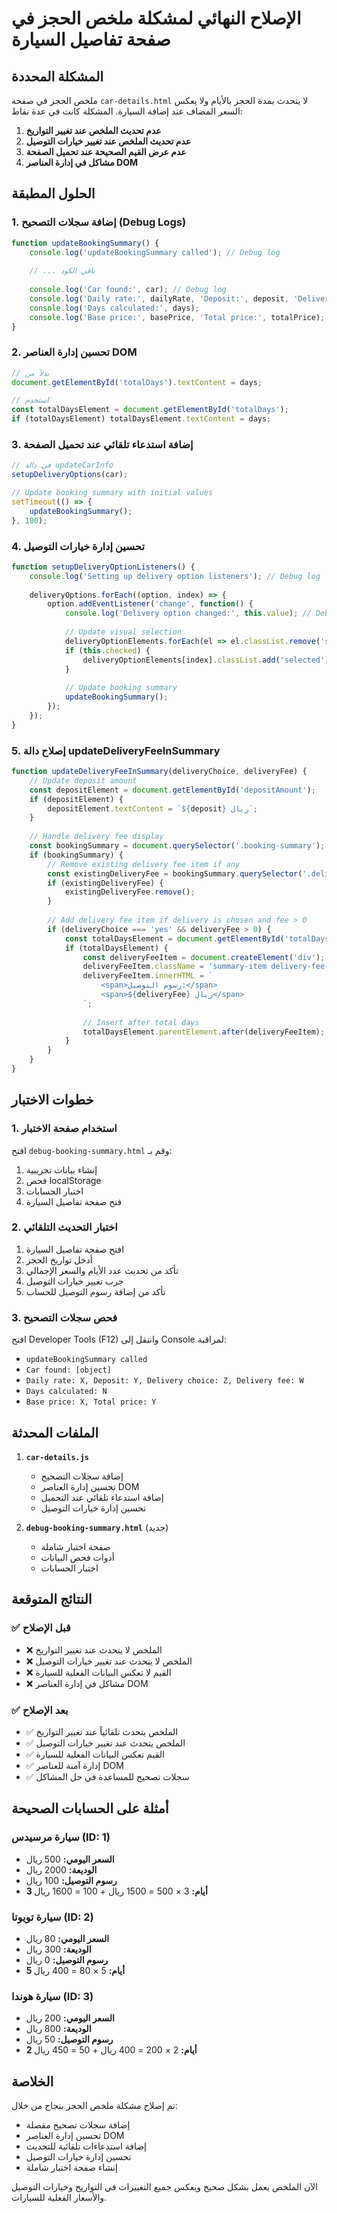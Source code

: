 # الإصلاح النهائي لمشكلة ملخص الحجز في صفحة تفاصيل السيارة

## المشكلة المحددة
ملخص الحجز في صفحة `car-details.html` لا يتحدث بمدة الحجز بالأيام ولا يعكس السعر المضاف عند إضافة السيارة. المشكلة كانت في عدة نقاط:

1. **عدم تحديث الملخص عند تغيير التواريخ**
2. **عدم تحديث الملخص عند تغيير خيارات التوصيل**
3. **عدم عرض القيم الصحيحة عند تحميل الصفحة**
4. **مشاكل في إدارة العناصر DOM**

## الحلول المطبقة

### 1. إضافة سجلات التصحيح (Debug Logs)
```javascript
function updateBookingSummary() {
    console.log('updateBookingSummary called'); // Debug log
    
    // ... باقي الكود
    
    console.log('Car found:', car); // Debug log
    console.log('Daily rate:', dailyRate, 'Deposit:', deposit, 'Delivery choice:', deliveryChoice, 'Delivery fee:', deliveryFee);
    console.log('Days calculated:', days);
    console.log('Base price:', basePrice, 'Total price:', totalPrice);
}
```

### 2. تحسين إدارة العناصر DOM
```javascript
// بدلاً من
document.getElementById('totalDays').textContent = days;

// استخدم
const totalDaysElement = document.getElementById('totalDays');
if (totalDaysElement) totalDaysElement.textContent = days;
```

### 3. إضافة استدعاء تلقائي عند تحميل الصفحة
```javascript
// في دالة updateCarInfo
setupDeliveryOptions(car);

// Update booking summary with initial values
setTimeout(() => {
    updateBookingSummary();
}, 100);
```

### 4. تحسين إدارة خيارات التوصيل
```javascript
function setupDeliveryOptionListeners() {
    console.log('Setting up delivery option listeners'); // Debug log
    
    deliveryOptions.forEach((option, index) => {
        option.addEventListener('change', function() {
            console.log('Delivery option changed:', this.value); // Debug log
            
            // Update visual selection
            deliveryOptionElements.forEach(el => el.classList.remove('selected'));
            if (this.checked) {
                deliveryOptionElements[index].classList.add('selected');
            }
            
            // Update booking summary
            updateBookingSummary();
        });
    });
}
```

### 5. إصلاح دالة updateDeliveryFeeInSummary
```javascript
function updateDeliveryFeeInSummary(deliveryChoice, deliveryFee) {
    // Update deposit amount
    const depositElement = document.getElementById('depositAmount');
    if (depositElement) {
        depositElement.textContent = `${deposit} ريال`;
    }
    
    // Handle delivery fee display
    const bookingSummary = document.querySelector('.booking-summary');
    if (bookingSummary) {
        // Remove existing delivery fee item if any
        const existingDeliveryFee = bookingSummary.querySelector('.delivery-fee-item');
        if (existingDeliveryFee) {
            existingDeliveryFee.remove();
        }
        
        // Add delivery fee item if delivery is chosen and fee > 0
        if (deliveryChoice === 'yes' && deliveryFee > 0) {
            const totalDaysElement = document.getElementById('totalDays');
            if (totalDaysElement) {
                const deliveryFeeItem = document.createElement('div');
                deliveryFeeItem.className = 'summary-item delivery-fee-item';
                deliveryFeeItem.innerHTML = `
                    <span>رسوم التوصيل:</span>
                    <span>${deliveryFee} ريال</span>
                `;
                
                // Insert after total days
                totalDaysElement.parentElement.after(deliveryFeeItem);
            }
        }
    }
}
```

## خطوات الاختبار

### 1. استخدام صفحة الاختبار
افتح `debug-booking-summary.html` وقم بـ:
1. إنشاء بيانات تجريبية
2. فحص localStorage
3. اختبار الحسابات
4. فتح صفحة تفاصيل السيارة

### 2. اختبار التحديث التلقائي
1. افتح صفحة تفاصيل السيارة
2. أدخل تواريخ الحجز
3. تأكد من تحديث عدد الأيام والسعر الإجمالي
4. جرب تغيير خيارات التوصيل
5. تأكد من إضافة رسوم التوصيل للحساب

### 3. فحص سجلات التصحيح
افتح Developer Tools (F12) وانتقل إلى Console لمراقبة:
- `updateBookingSummary called`
- `Car found: [object]`
- `Daily rate: X, Deposit: Y, Delivery choice: Z, Delivery fee: W`
- `Days calculated: N`
- `Base price: X, Total price: Y`

## الملفات المحدثة

1. **`car-details.js`**
   - إضافة سجلات التصحيح
   - تحسين إدارة العناصر DOM
   - إضافة استدعاء تلقائي عند التحميل
   - تحسين إدارة خيارات التوصيل

2. **`debug-booking-summary.html`** (جديد)
   - صفحة اختبار شاملة
   - أدوات فحص البيانات
   - اختبار الحسابات

## النتائج المتوقعة

### ✅ قبل الإصلاح
- ❌ الملخص لا يتحدث عند تغيير التواريخ
- ❌ الملخص لا يتحدث عند تغيير خيارات التوصيل
- ❌ القيم لا تعكس البيانات الفعلية للسيارة
- ❌ مشاكل في إدارة العناصر DOM

### ✅ بعد الإصلاح
- ✅ الملخص يتحدث تلقائياً عند تغيير التواريخ
- ✅ الملخص يتحدث عند تغيير خيارات التوصيل
- ✅ القيم تعكس البيانات الفعلية للسيارة
- ✅ إدارة آمنة للعناصر DOM
- ✅ سجلات تصحيح للمساعدة في حل المشاكل

## أمثلة على الحسابات الصحيحة

### سيارة مرسيدس (ID: 1)
- **السعر اليومي:** 500 ريال
- **الوديعة:** 2000 ريال
- **رسوم التوصيل:** 100 ريال
- **3 أيام:** 3 × 500 = 1500 ريال + 100 = 1600 ريال

### سيارة تويوتا (ID: 2)
- **السعر اليومي:** 80 ريال
- **الوديعة:** 300 ريال
- **رسوم التوصيل:** 0 ريال
- **5 أيام:** 5 × 80 = 400 ريال

### سيارة هوندا (ID: 3)
- **السعر اليومي:** 200 ريال
- **الوديعة:** 800 ريال
- **رسوم التوصيل:** 50 ريال
- **2 أيام:** 2 × 200 = 400 ريال + 50 = 450 ريال

## الخلاصة

تم إصلاح مشكلة ملخص الحجز بنجاح من خلال:
- إضافة سجلات تصحيح مفصلة
- تحسين إدارة العناصر DOM
- إضافة استدعاءات تلقائية للتحديث
- تحسين إدارة خيارات التوصيل
- إنشاء صفحة اختبار شاملة

الآن الملخص يعمل بشكل صحيح ويعكس جميع التغييرات في التواريخ وخيارات التوصيل والأسعار الفعلية للسيارات.
